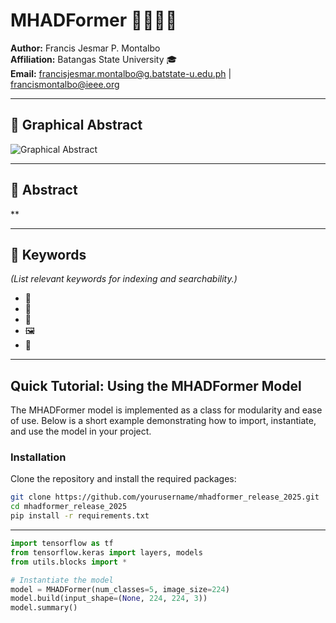 # **MHADFormer 🧠👨‍⚕️🤖**

**Author:** Francis Jesmar P. Montalbo  
**Affiliation:** Batangas State University 🎓  
**Email:** [francisjesmar.montalbo@g.batstate-u.edu.ph](mailto:francisjesmar.montalbo@g.batstate-u.edu.ph) | [francismontalbo@ieee.org](mailto:francismontalbo@ieee.org)

---

## **📌 Graphical Abstract**  
![Graphical Abstract](mhadformer_2025_final_graphical_abstract2.webp)

---

## **📄 Abstract**  
**  

---

## **🔑 Keywords**  
*(List relevant keywords for indexing and searchability.)*  
- 🧠  
- 🔄  
- 🏥 
- 🖼️ 
- 🤖   

---

## Quick Tutorial: Using the MHADFormer Model

The MHADFormer model is implemented as a class for modularity and ease of use. Below is a short example demonstrating how to import, instantiate, and use the model in your project.

### Installation

Clone the repository and install the required packages:

```bash
git clone https://github.com/yourusername/mhadformer_release_2025.git
cd mhadformer_release_2025
pip install -r requirements.txt
```

---

```python
import tensorflow as tf
from tensorflow.keras import layers, models
from utils.blocks import *

# Instantiate the model
model = MHADFormer(num_classes=5, image_size=224)
model.build(input_shape=(None, 224, 224, 3))
model.summary()


